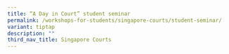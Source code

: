 ```yaml
---
title: “A Day in Court” student seminar
permalink: /workshops-for-students/singapore-courts/student-seminar/
variant: tiptap
description: ""
third_nav_title: Singapore Courts
---
```

